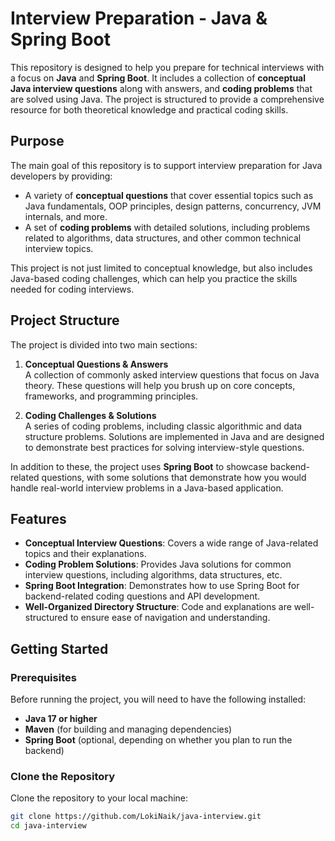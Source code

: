 # Interview Preparation - Java & Spring Boot

This repository is designed to help you prepare for technical interviews with a focus on **Java** and **Spring Boot**. It includes a collection of **conceptual Java interview questions** along with answers, and **coding problems** that are solved using Java. 
The project is structured to provide a comprehensive resource for both theoretical knowledge and practical coding skills.

## Purpose

The main goal of this repository is to support interview preparation for Java developers by providing:

- A variety of **conceptual questions** that cover essential topics such as Java fundamentals, OOP principles, design patterns, concurrency, JVM internals, and more.
- A set of **coding problems** with detailed solutions, including problems related to algorithms, data structures, and other common technical interview topics.

This project is not just limited to conceptual knowledge, but also includes Java-based coding challenges, which can help you practice the skills needed for coding interviews.

## Project Structure

The project is divided into two main sections:

1. **Conceptual Questions & Answers**  
   A collection of commonly asked interview questions that focus on Java theory. These questions will help you brush up on core concepts, frameworks, and programming principles.

2. **Coding Challenges & Solutions**  
   A series of coding problems, including classic algorithmic and data structure problems. Solutions are implemented in Java and are designed to demonstrate best practices for solving interview-style questions.

In addition to these, the project uses **Spring Boot** to showcase backend-related questions, with some solutions that demonstrate how you would handle real-world interview problems in a Java-based application.

## Features

- **Conceptual Interview Questions**: Covers a wide range of Java-related topics and their explanations.
- **Coding Problem Solutions**: Provides Java solutions for common interview questions, including algorithms, data structures, etc.
- **Spring Boot Integration**: Demonstrates how to use Spring Boot for backend-related coding questions and API development.
- **Well-Organized Directory Structure**: Code and explanations are well-structured to ensure ease of navigation and understanding.

## Getting Started

### Prerequisites

Before running the project, you will need to have the following installed:

- **Java 17 or higher**
- **Maven** (for building and managing dependencies)
- **Spring Boot** (optional, depending on whether you plan to run the backend)

### Clone the Repository

Clone the repository to your local machine:

```bash
git clone https://github.com/LokiNaik/java-interview.git
cd java-interview

